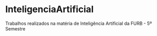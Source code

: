 # InteligenciaArtificial
Trabalhos realizados na matéria de Inteligência Artificial da FURB - 5º Semestre
